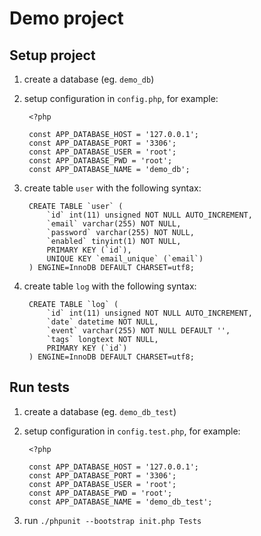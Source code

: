 # Demo project

## Setup project

1. create a database (eg. `demo_db`)
2. setup configuration in `config.php`, for example:

        <?php
    
        const APP_DATABASE_HOST = '127.0.0.1';
        const APP_DATABASE_PORT = '3306';
        const APP_DATABASE_USER = 'root';
        const APP_DATABASE_PWD = 'root';
        const APP_DATABASE_NAME = 'demo_db';

3. create table `user` with the following syntax:

        CREATE TABLE `user` (
            `id` int(11) unsigned NOT NULL AUTO_INCREMENT,
            `email` varchar(255) NOT NULL,
            `password` varchar(255) NOT NULL,
            `enabled` tinyint(1) NOT NULL,
            PRIMARY KEY (`id`),
            UNIQUE KEY `email_unique` (`email`)
        ) ENGINE=InnoDB DEFAULT CHARSET=utf8;

4. create table `log` with the following syntax:

        CREATE TABLE `log` (
            `id` int(11) unsigned NOT NULL AUTO_INCREMENT,
            `date` datetime NOT NULL,
            `event` varchar(255) NOT NULL DEFAULT '',
            `tags` longtext NOT NULL,
            PRIMARY KEY (`id`)
        ) ENGINE=InnoDB DEFAULT CHARSET=utf8;

## Run tests

1. create a database (eg. `demo_db_test`)
2. setup configuration in `config.test.php`, for example:

        <?php
    
        const APP_DATABASE_HOST = '127.0.0.1';
        const APP_DATABASE_PORT = '3306';
        const APP_DATABASE_USER = 'root';
        const APP_DATABASE_PWD = 'root';
        const APP_DATABASE_NAME = 'demo_db_test';
3. run `./phpunit --bootstrap init.php Tests`
